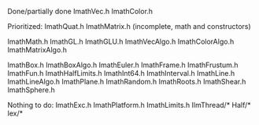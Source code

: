 
Done/partially done
ImathVec.h
ImathColor.h


Prioritized:
ImathQuat.h
ImathMatrix.h (incomplete, math and constructors)

ImathMath.h
ImathGL.h
ImathGLU.h
ImathVecAlgo.h
ImathColorAlgo.h
ImathMatrixAlgo.h


ImathBox.h
ImathBoxAlgo.h
ImathEuler.h
ImathFrame.h
ImathFrustum.h
ImathFun.h
ImathHalfLimits.h
ImathInt64.h
ImathInterval.h
ImathLine.h
ImathLineAlgo.h
ImathPlane.h
ImathRandom.h
ImathRoots.h
ImathShear.h
ImathSphere.h


Nothing to do:
ImathExc.h
ImathPlatform.h
ImathLimits.h
IlmThread/*
Half/*
Iex/*